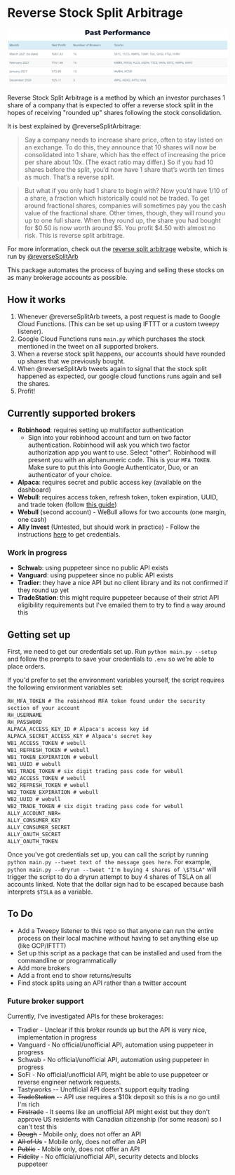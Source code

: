 # Reverse Stock Split Arbitrage

![Past performance](performance.png)

Reverse Stock Split Arbitrage is a method by which an investor purchases 1 share of a company that is expected to offer a reverse stock split in the hopes of receiving "rounded up" shares following the stock consolidation. 

It is best explained by @reverseSplitArbitrage:

> Say a company needs to increase share price, often to stay listed on an exchange. To do this, they announce that 10 shares will now be consolidated into 1 share, which has the effect of increasing the price per share about 10x. (The exact ratio may differ.) So if you had 10 shares before the split, you’d now have 1 share that’s worth ten times as much. That’s a reverse split.

> But what if you only had 1 share to begin with? Now you’d have 1/10 of a share, a fraction which historically could not be traded. To get around fractional shares, companies will sometimes pay you the cash value of the fractional share. Other times, though, they will round you up to one full share. When they round up, the share you had bought for $0.50 is now worth around $5. You profit $4.50 with almost no risk. This is reverse split arbitrage.

For more information, check out the [reverse split arbitrage](https://www.reversesplitarbitrage.com/) website, which is run by [@reverseSplitArb](https://twitter.com/reverseSplitArb)

This package automates the process of buying and selling these stocks on as many brokerage accounts as possible.

## How it works

1. Whenever @reverseSplitArb tweets, a post request is made to Google Cloud Functions. (This can be set up using IFTTT or a custom tweepy listener).
2. Google Cloud Functions runs `main.py` which purchases the stock mentioned in the tweet on all supported brokers.
3. When a reverse stock split happens, our accounts should have rounded up shares that we previously bought.
4. When @reverseSplitArb tweets again to signal that the stock split happened as expected, our google cloud functions runs again and sell the shares.
5. Profit!

## Currently supported brokers

* **Robinhood**: requires setting up multifactor authentication
  * Sign into your robinhood account and turn on two factor authentication. Robinhood will ask you which two factor authorization app you want to use. Select "other". Robinhood will present you with an alphanumeric code. This is your `MFA TOKEN`. Make sure to put this into Google Authenticator, Duo, or an authenticator of your choice.
* **Alpaca**: requires secret and public access key (available on the dashboard)
* **Webull**: requires access token, refresh token, token expiration, UUID, and trade token (follow [this guide](https://github.com/tedchou12/webull/wiki/MFA-&-Security))
* **Webull** (second account) - WeBull allows for two accounts (one margin, one cash)
* **Ally Invest** (Untested, but should work in practice) - Follow the instructions [here](https://alienbrett.github.io/PyAlly/installing.html#get-the-library) to get credentials.

### Work in progress
* **Schwab**: using puppeteer since no public API exists
* **Vanguard**: using puppeteer since no public API exists
* **Tradier**: they have a nice API but no client library and its not confirmed if they round up yet
* **TradeStation**: this might require puppeteer because of their strict API eligibility requirements but I've emailed them to try to find a way around this

## Getting set up

First, we need to get our credentials set up. Run `python main.py --setup` and follow the prompts to save your credentials to `.env` so we're able to place orders.

If you'd prefer to set the environment variables yourself, the script requires the following environment variables set:
```
RH_MFA_TOKEN # The robinhood MFA token found under the security section of your account
RH_USERNAME
RH_PASSWORD
ALPACA_ACCESS_KEY_ID # Alpaca's access key id
ALPACA_SECRET_ACCESS_KEY # Alpaca's secret key
WB1_ACCESS_TOKEN # webull
WB1_REFRESH_TOKEN # webull
WB1_TOKEN_EXPIRATION # webull
WB1_UUID # webull
WB1_TRADE_TOKEN # six digit trading pass code for webull
WB2_ACCESS_TOKEN # webull
WB2_REFRESH_TOKEN # webull
WB2_TOKEN_EXPIRATION # webull
WB2_UUID # webull
WB2_TRADE_TOKEN # six digit trading pass code for webull
ALLY_ACCOUNT_NBR=
ALLY_CONSUMER_KEY
ALLY_CONSUMER_SECRET
ALLY_OAUTH_SECRET
ALLY_OAUTH_TOKEN
```

Once you've got credentials set up, you can call the script by running `python main.py --tweet text of the message goes here`. For example, `python main.py --dryrun --tweet "I'm buying 4 shares of \$TSLA"` will trigger the script to do a dryrun attempt to buy 4 shares of TSLA on all accounts linked. Note that the dollar sign had to be escaped because bash interprets `$TSLA` as a variable.

## To Do

* Add a Tweepy listener to this repo so that anyone can run the entire process on their local machine without having to set anything else up (like GCP/IFTTT)
* Set up this script as a package that can be installed and used from the commandline or programmatically
* Add more brokers 
* Add a front end to show returns/results
* Find stock splits using an API rather than a twitter account

### Future broker support

Currently, I've investigated APIs for these brokerages:
* Tradier - Unclear if this broker rounds up but the API is very nice, implementation in progress
* Vanguard - No official/unofficial API, automation using puppeteer in progress
* Schwab - No official/unofficial API, automation using puppeteer in progress
* SoFi - No official/unofficial API, might be able to use puppeteer or reverse engineer network requests.
* Tastyworks -- Unofficial API doesn't support equity trading
* ~~TradeStation~~ -- API use requires a $10k deposit so this is a no go until I'm rich
* ~~Firstrade~~ - It seems like an unofficial API might exist but they don't approve US residents with Canadian citizenship (for some reason) so I can't test this
* ~~Dough~~ - Mobile only, does not offer an API
* ~~All of Us~~ - Mobile only, does not offer an API
* ~~Public~~ - Mobile only, does not offer an API
* ~~Fidelity~~ - No official/unofficial API, security detects and blocks puppeteer
